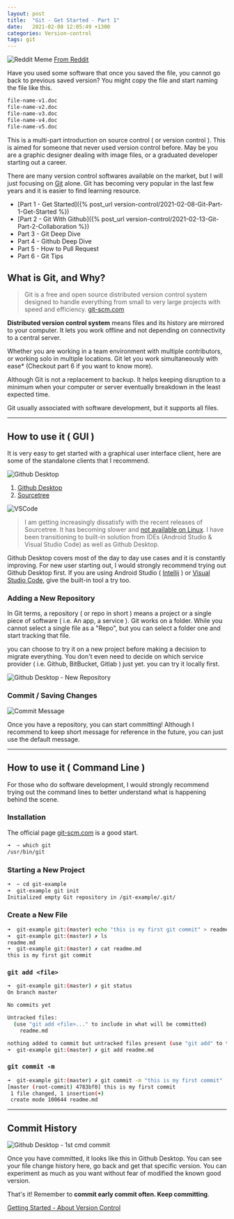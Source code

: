 ```yaml
---
layout: post
title:  "Git - Get Started - Part 1"
date:   2021-02-08 12:05:49 +1300
categories: Version-control
tags: git
---
```


![Reddit Meme](/assets/git/reddit-meme.jpg)
[From Reddit](https://www.reddit.com/r/ProgrammerHumor/comments/9cakf8/laughs_in_source_control/)

Have you used some software that once you saved the file, you cannot go back to previous saved version? You might copy the file and start naming the file like this.

```bash
file-name-v1.doc
file-name-v2.doc
file-name-v3.doc
file-name-v4.doc
file-name-v5.doc
```

This is a multi-part introduction on source control ( or version control ). This is aimed for someone that never used version control before. May be you are a graphic designer dealing with image files, or a graduated developer starting out a career.

There are many version control softwares available on the market, but I will just focusing on [Git](https://git-scm.com/) alone. Git has becoming very popular in the last few years and it is easier to find learning resource.

* [Part 1 - Get Started]({% post_url version-control/2021-02-08-Git-Part-1-Get-Started %})
* [Part 2 - Git With Github]({% post_url version-control/2021-02-13-Git-Part-2-Collaboration %})
* Part 3 - Git Deep Dive
* Part 4 - Github Deep Dive
* Part 5 - How to Pull Request
* Part 6 - Git Tips

## What is Git, and Why?

> Git is a free and open source distributed version control system designed to handle everything from small to very large projects with speed and efficiency. [git-scm.com](https://git-scm.com/)

**Distributed version control system** means files and its history are mirrored to your computer. It lets you work offline and not depending on connectivity to a central server.

Whether you are working in a team environment with multiple contributors, or working solo in multiple locations. Git let you work simultaneously with ease* (Checkout part 6 if you want to know more).

Although Git is not a replacement to backup. It helps keeping disruption to a minimum when your computer or server eventually breakdown in the least expected time.

Git usually associated with software development, but it supports all files.

---

## How to use it ( GUI )

It is very easy to get started with a graphical user interface client, here are some of the standalone clients that I recommend.

![Github Desktop](/assets/git/github-desktop.png)

1. [Github Desktop](https://desktop.github.com/)
1. [Sourcetree](https://www.sourcetreeapp.com/)

![VSCode](/assets/git/vscode-commit.png)

> I am getting increasingly dissatisfy with the recent releases of Sourcetree. It has becoming slower and [not available on Linux](https://community.atlassian.com/t5/Sourcetree-questions/SourceTree-for-Linux/qaq-p/255473). I have been transitioning to built-in solution from IDEs (Android Studio & Visual Studio Code) as well as Github Desktop.

Github Desktop covers most of the day to day use cases and it is constantly improving. For new user starting out, I would strongly recommend trying out Github Desktop first. If you are using Android Studio ( [Intellij](https://www.jetbrains.com/idea/) ) or [Visual Studio Code](https://code.visualstudio.com/), give the built-in tool a try too.

### Adding a New Repository

In Git terms, a repository ( or repo in short ) means a project or a single piece of software ( i.e. An app, a service ). Git works on a folder. While you cannot select a single file as a "Repo", but you can select a folder one and start tracking that file.

you can choose to try it on a new project before making a decision to migrate everything. You don't even need to decide on which service provider ( i.e. Github, BitBucket, Gitlab ) just yet. you can try it locally first.

![Github Desktop - New Repository](/assets/git/github-new-repo.png)

### Commit / Saving Changes

![Commit Message](/assets/git/github-desktop-commit-message.png)

Once you have a repository, you can start committing! Although I recommend to keep short message for reference in the future, you can just use the default message.

---

## How to use it ( Command Line )

For those who do software development, I would strongly recommend trying out the command lines to better understand what is happening behind the scene.

### Installation

The official page [git-scm.com](https://git-scm.com/downloads) is a good start.

```bash
➜  ~ which git
/usr/bin/git
```

### Starting a New Project

```bash
➜  ~ cd git-example 
➜  git-example git init
Initialized empty Git repository in /git-example/.git/
```

### Create a New File

```bash
➜  git-example git:(master) echo "this is my first git commit" > readme.md
➜  git-example git:(master) ✗ ls
readme.md
➜  git-example git:(master) ✗ cat readme.md 
this is my first git commit
```

### `git add <file>`

```bash
➜  git-example git:(master) ✗ git status
On branch master

No commits yet

Untracked files:
  (use "git add <file>..." to include in what will be committed)
    readme.md

nothing added to commit but untracked files present (use "git add" to track)
➜  git-example git:(master) ✗ git add readme.md
```

### `git commit -m`

```bash
➜  git-example git:(master) ✗ git commit -m "this is my first commit"
[master (root-commit) 4783bf0] this is my first commit
 1 file changed, 1 insertion(+)
 create mode 100644 readme.md
```

---

## Commit History

![Github Desktop - 1st cmd commit](/assets/git/github-desktop-first-commit.png)

Once you have committed, it looks like this in Github Desktop. You can see your file change history here, go back and get that specific version. You can experiment as much as you want without fear of modified the known good version.

That's it! Remember to **commit early commit often. Keep committing**.

[Getting Started - About Version Control](https://git-scm.com/book/en/v2/Getting-Started-About-Version-Control)

